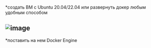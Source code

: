 *создать ВМ с Ubuntu 20.04/22.04 или развернуть докер любым удобным способом

![image](https://github.com/VyacheslavIT/postgre/assets/136000255/e944a1a2-0492-4e03-b2c4-e13cdc61c439)
---------------------
*поставить на нем Docker Engine
